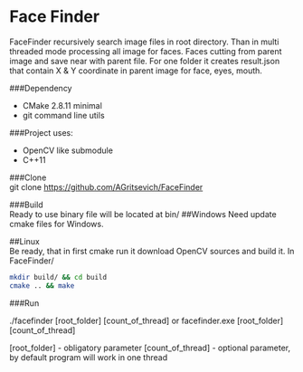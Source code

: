 # Face Finder

FaceFinder recursively search image files in root directory.
Than in multi threaded mode processing all image for faces.
Faces cutting from parent image and save near with parent file.
For one folder it creates result.json that contain X & Y coordinate in parent image for face, eyes, mouth.

###Dependency 
- CMake 2.8.11 minimal
- git command line utils

###Project uses: 
- OpenCV like submodule
- C++11

###Clone  
git clone https://github.com/AGritsevich/FaceFinder

###Build  
Ready to use binary file will be located at bin/
##Windows 
Need update cmake files for Windows.

##Linux  
Be ready, that in first cmake run it download OpenCV sources and build it.
In FaceFinder/
```bash
mkdir build/ && cd build
cmake .. && make
```
###Run  

./facefinder [root_folder] [count_of_thread]
or
facefinder.exe [root_folder] [count_of_thread]

[root_folder] - obligatory parameter
[count_of_thread] - optional parameter, by default program will work in one thread

